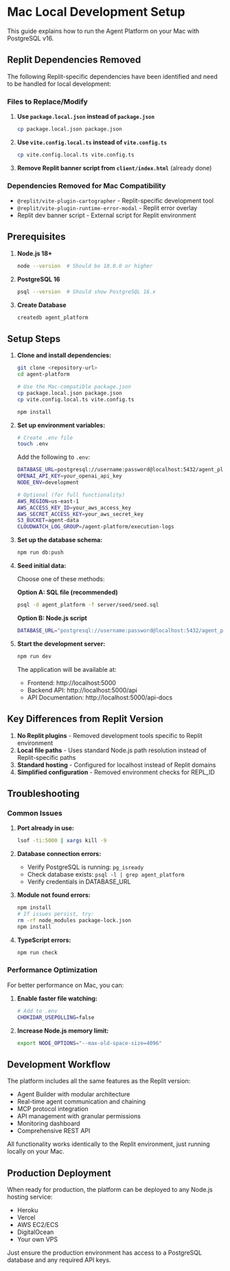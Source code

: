 # Mac Local Development Setup

This guide explains how to run the Agent Platform on your Mac with PostgreSQL v16.

## Replit Dependencies Removed

The following Replit-specific dependencies have been identified and need to be handled for local development:

### Files to Replace/Modify

1. **Use `package.local.json` instead of `package.json`**
   ```bash
   cp package.local.json package.json
   ```

2. **Use `vite.config.local.ts` instead of `vite.config.ts`**
   ```bash
   cp vite.config.local.ts vite.config.ts
   ```

3. **Remove Replit banner script from `client/index.html`** (already done)

### Dependencies Removed for Mac Compatibility

- `@replit/vite-plugin-cartographer` - Replit-specific development tool
- `@replit/vite-plugin-runtime-error-modal` - Replit error overlay
- Replit dev banner script - External script for Replit environment

## Prerequisites

1. **Node.js 18+** 
   ```bash
   node --version  # Should be 18.0.0 or higher
   ```

2. **PostgreSQL 16**
   ```bash
   psql --version  # Should show PostgreSQL 16.x
   ```

3. **Create Database**
   ```bash
   createdb agent_platform
   ```

## Setup Steps

1. **Clone and install dependencies:**
   ```bash
   git clone <repository-url>
   cd agent-platform
   
   # Use the Mac-compatible package.json
   cp package.local.json package.json
   cp vite.config.local.ts vite.config.ts
   
   npm install
   ```

2. **Set up environment variables:**
   ```bash
   # Create .env file
   touch .env
   ```
   
   Add the following to `.env`:
   ```bash
   DATABASE_URL=postgresql://username:password@localhost:5432/agent_platform
   OPENAI_API_KEY=your_openai_api_key
   NODE_ENV=development
   
   # Optional (for full functionality)
   AWS_REGION=us-east-1
   AWS_ACCESS_KEY_ID=your_aws_access_key
   AWS_SECRET_ACCESS_KEY=your_aws_secret_key
   S3_BUCKET=agent-data
   CLOUDWATCH_LOG_GROUP=/agent-platform/execution-logs
   ```

3. **Set up the database schema:**
   ```bash
   npm run db:push
   ```

4. **Seed initial data:**
   
   Choose one of these methods:
   
   **Option A: SQL file (recommended)**
   ```bash
   psql -d agent_platform -f server/seed/seed.sql
   ```
   
   **Option B: Node.js script**
   ```bash
   DATABASE_URL="postgresql://username:password@localhost:5432/agent_platform" npm run seed
   ```

5. **Start the development server:**
   ```bash
   npm run dev
   ```

   The application will be available at:
   - Frontend: http://localhost:5000
   - Backend API: http://localhost:5000/api
   - API Documentation: http://localhost:5000/api-docs

## Key Differences from Replit Version

1. **No Replit plugins** - Removed development tools specific to Replit environment
2. **Local file paths** - Uses standard Node.js path resolution instead of Replit-specific paths
3. **Standard hosting** - Configured for localhost instead of Replit domains
4. **Simplified configuration** - Removed environment checks for REPL_ID

## Troubleshooting

### Common Issues

1. **Port already in use:**
   ```bash
   lsof -ti:5000 | xargs kill -9
   ```

2. **Database connection errors:**
   - Verify PostgreSQL is running: `pg_isready`
   - Check database exists: `psql -l | grep agent_platform`
   - Verify credentials in DATABASE_URL

3. **Module not found errors:**
   ```bash
   npm install
   # If issues persist, try:
   rm -rf node_modules package-lock.json
   npm install
   ```

4. **TypeScript errors:**
   ```bash
   npm run check
   ```

### Performance Optimization

For better performance on Mac, you can:

1. **Enable faster file watching:**
   ```bash
   # Add to .env
   CHOKIDAR_USEPOLLING=false
   ```

2. **Increase Node.js memory limit:**
   ```bash
   export NODE_OPTIONS="--max-old-space-size=4096"
   ```

## Development Workflow

The platform includes all the same features as the Replit version:

- Agent Builder with modular architecture
- Real-time agent communication and chaining
- MCP protocol integration
- API management with granular permissions
- Monitoring dashboard
- Comprehensive REST API

All functionality works identically to the Replit environment, just running locally on your Mac.

## Production Deployment

When ready for production, the platform can be deployed to any Node.js hosting service:

- Heroku
- Vercel
- AWS EC2/ECS
- DigitalOcean
- Your own VPS

Just ensure the production environment has access to a PostgreSQL database and any required API keys.